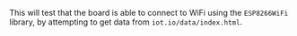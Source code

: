 This will test that the board is able to connect to WiFi using the `ESP8266WiFi` library, by attempting to get data from `iot.io/data/index.html`.